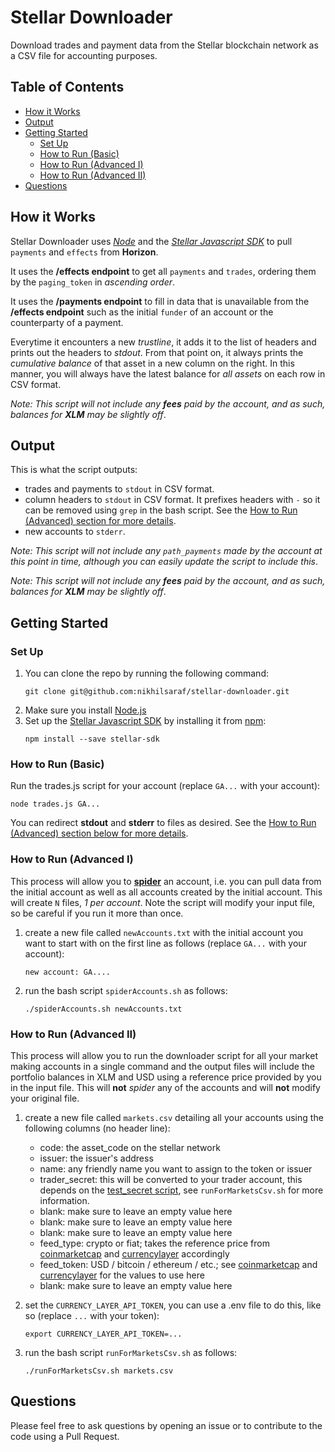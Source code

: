 # Stellar Downloader

Download trades and payment data from the Stellar blockchain network as a CSV file for accounting purposes.

## Table of Contents

* [How it Works](#how-it-works)
* [Output](#output)
* [Getting Started](#getting-started)
   * [Set Up](#set-up)
   * [How to Run (Basic)](#how-to-run-basic)
   * [How to Run (Advanced I)](#how-to-run-advanced-i)
   * [How to Run (Advanced II)](#how-to-run-advanced-ii)
* [Questions](#questions)

## How it Works

Stellar Downloader uses [_Node_](https://nodejs.org/) and the [_Stellar Javascript SDK_](https://github.com/stellar/js-stellar-sdk) to pull `payments` and `effects` from **Horizon**.

It uses the **/effects endpoint** to get all `payments` and `trades`, ordering them by the `paging_token` in _ascending order_.

It uses the **/payments endpoint** to fill in data that is unavailable from the **/effects endpoint** such as the initial `funder` of an account or the counterparty of a payment.

Everytime it encounters a new _trustline_, it adds it to the list of headers and prints out the headers to _stdout_. From that point on, it always prints the _cumulative balance_ of that asset in a new column on the right. In this manner, you will always have the latest balance for _all assets_ on each row in CSV format.

_Note: This script will not include any **fees** paid by the account, and as such, balances for **XLM** may be slightly off_.

## Output

This is what the script outputs:
- trades and payments to `stdout` in CSV format.
- column headers to `stdout` in CSV format. It prefixes headers with `-` so it can be removed using `grep` in the bash script. See the [How to Run (Advanced) section for more details](#how-to-run-advanced).
- new accounts to `stderr`.

_Note: This script will not include any `path_payments` made by the account at this point in time, although you can easily update the script to include this_.

_Note: This script will not include any **fees** paid by the account, and as such, balances for **XLM** may be slightly off_.

## Getting Started

### Set Up

1. You can clone the repo by running the following command:
    ```shell
    git clone git@github.com:nikhilsaraf/stellar-downloader.git
    ```
2. Make sure you install [Node.js](https://nodejs.org/)
3. Set up the [Stellar Javascript SDK](https://github.com/stellar/js-stellar-sdk) by installing it from [npm](https://www.npmjs.com/):
    ```shell
    npm install --save stellar-sdk
    ```

### How to Run (Basic)

Run the trades.js script for your account (replace `GA...` with your account):

    node trades.js GA...

You can redirect **stdout** and **stderr** to files as desired. See the [How to Run (Advanced) section below for more details](#how-to-run-advanced).

### How to Run (Advanced I)

This process will allow you to [**spider**](https://en.wikipedia.org/wiki/Web_crawler) an account, i.e. you can pull data from the initial account as well as all accounts created by the initial account. This will create `N` files, _1 per account_. Note the script will modify your input file, so be careful if you run it more than once.

1. create a new file called `newAccounts.txt` with the initial account you want to start with on the first line as follows (replace `GA...` with your account):
    ```
    new account: GA....
    ```
2. run the bash script `spiderAccounts.sh` as follows:
    ```shell
    ./spiderAccounts.sh newAccounts.txt
    ```

### How to Run (Advanced II)

This process will allow you to run the downloader script for all your market making accounts in a single command and the output files will include the portfolio balances in XLM and USD using a reference price provided by you in the input file. This will **not** _spider_ any of the accounts and will **not** modify your original file.

1. create a new file called `markets.csv` detailing all your accounts using the following columns (no header line):

    - code: the asset_code on the stellar network
    - issuer: the issuer's address
    - name: any friendly name you want to assign to the token or issuer
    - trader_secret: this will be converted to your trader account, this depends on the [test_secret script](https://github.com/nikhilsaraf/stellar-go/tree/master/test_secret), see `runForMarketsCsv.sh` for more information.
    - blank: make sure to leave an empty value here
    - blank: make sure to leave an empty value here
    - blank: make sure to leave an empty value here
    - feed_type: crypto or fiat; takes the reference price from [coinmarketcap](https://coinmarketcap.com/) and [currencylayer](https://currencylayer.com/) accordingly
    - feed_token: USD / bitcoin / ethereum / etc.; see [coinmarketcap](https://coinmarketcap.com) and [currencylayer](https://currencylayer.com/) for the values to use here
    - blank: make sure to leave an empty value here

2. set the `CURRENCY_LAYER_API_TOKEN`, you can use a .env file to do this, like so (replace `...` with your token):
    ```shell
    export CURRENCY_LAYER_API_TOKEN=...
    ```

3. run the bash script `runForMarketsCsv.sh` as follows:
    ```shell
    ./runForMarketsCsv.sh markets.csv
    ```

## Questions

Please feel free to ask questions by opening an issue or to contribute to the code using a Pull Request.
